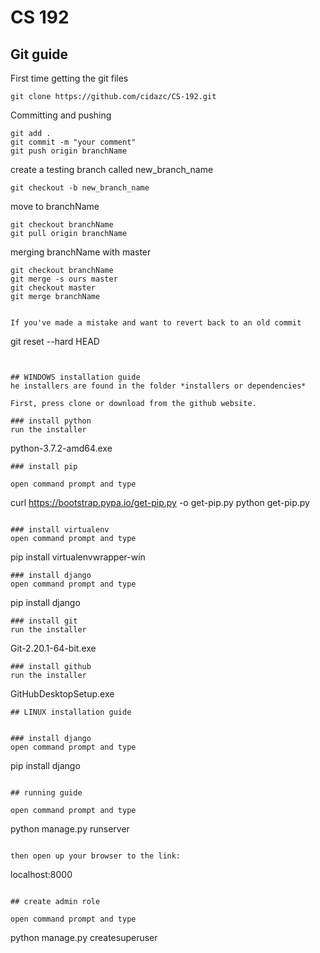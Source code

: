 # CS 192

## Git guide

First time getting the git files
```
git clone https://github.com/cidazc/CS-192.git
```

Committing and pushing
```
git add .
git commit -m "your comment"
git push origin branchName
```

create a testing branch called new_branch_name
```
git checkout -b new_branch_name
```

move to branchName
```
git checkout branchName
git pull origin branchName
```

merging branchName with master
```
git checkout branchName
git merge -s ours master
git checkout master
git merge branchName


If you've made a mistake and want to revert back to an old commit
```
git reset --hard HEAD
```


## WINDOWS installation guide
he installers are found in the folder *installers or dependencies*

First, press clone or download from the github website.

### install python
run the installer
```
python-3.7.2-amd64.exe
```
### install pip

open command prompt and type
```
curl https://bootstrap.pypa.io/get-pip.py -o get-pip.py
python get-pip.py
```

### install virtualenv
open command prompt and type
```
pip install virtualenvwrapper-win
```
### install django
open command prompt and type
```
pip install django
```
### install git
run the installer
```
Git-2.20.1-64-bit.exe
```
### install github
run the installer
```
GitHubDesktopSetup.exe
```
## LINUX installation guide


### install django
open command prompt and type
```
pip install django
```

## running guide

open command prompt and type
```
python manage.py runserver
```

then open up your browser to the link:
```
localhost:8000
```

## create admin role

open command prompt and type
```
python manage.py createsuperuser
```
